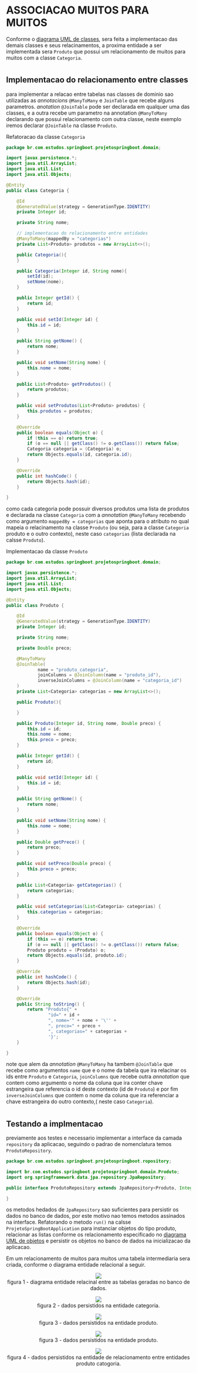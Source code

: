 # __ASSOCIACAO MUITOS PARA MUITOS__

Conforme o [diagrama UML de classes](../../ConteudoDoCurso/Secao2-ImplementacaoDoModeloConceitual/Diagrama/diagrama-de-classes.png), sera feita a implementacao das demais classes e seus relacinamentos, a proxima entidade a ser implementada sera `Produto` que possui um relacionamento de muitos para muitos com a classe `Categoria`. 

#
## Implementacao do relacionamento entre classes

para implementar a relacao entre tabelas nas classes de dominio sao utilizadas as _annotacions_ `@ManyToMany` e `JoinTable` que recebe alguns parametros. _anotation_ `@JoinTable` pode ser declarada em qualquer uma das classes, e a outra recebe um parametro na annotation `@ManyToMany` declarando que possui relacionamento com outra classe, neste exemplo iremos declarar `@JoinTable` na classe `Produto`.

Refatoracao da classe `Categoria`

```java
package br.com.estudos.springboot.projetospringboot.domain;

import javax.persistence.*;
import java.util.ArrayList;
import java.util.List;
import java.util.Objects;

@Entity
public class Categoria {

    @Id
    @GeneratedValue(strategy = GenerationType.IDENTITY)
    private Integer id;

    private String nome;

    // implementacao do relacionamento entre entidades
    @ManyToMany(mappedBy = "categorias")
    private List<Produto> produtos = new ArrayList<>();

    public Categoria(){
    }

    public Categoria(Integer id, String nome){
        setId(id);
        setNome(nome);
    }

    public Integer getId() {
        return id;
    }

    public void setId(Integer id) {
        this.id = id;
    }

    public String getNome() {
        return nome;
    }

    public void setNome(String nome) {
        this.nome = nome;
    }

    public List<Produto> getProdutos() {
        return produtos;
    }

    public void setProdutos(List<Produto> produtos) {
        this.produtos = produtos;
    }

    @Override
    public boolean equals(Object o) {
        if (this == o) return true;
        if (o == null || getClass() != o.getClass()) return false;
        Categoria categoria = (Categoria) o;
        return Objects.equals(id, categoria.id);
    }

    @Override
    public int hashCode() {
        return Objects.hash(id);
    }

}
```
como cada categoria pode possuir diversos produtos uma lista de produtos e declarada na classe `Categoria` com a _annotation_ `@ManyToMany` recebendo como argumento `mappedBy = categorias` que aponta para o atributo no qual mapeia o relacinamento na classe `Produto` (ou seja, para a classe `Categoria` produto e o outro contexto), neste caso `categorias` (lista declarada na calsse `Produto`).

Implementacao da classe `Produto`

```java
package br.com.estudos.springboot.projetospringboot.domain;

import javax.persistence.*;
import java.util.ArrayList;
import java.util.List;
import java.util.Objects;

@Entity
public class Produto {

    @Id
    @GeneratedValue(strategy = GenerationType.IDENTITY)
    private Integer id;

    private String nome;

    private Double preco;

    @ManyToMany
    @JoinTable(
            name = "produto_categoria",
            joinColumns = @JoinColumn(name = "produto_id"),
            inverseJoinColumns = @JoinColumn(name = "categoria_id")
    )
    private List<Categoria> categorias = new ArrayList<>();

    public Produto(){

    }

    public Produto(Integer id, String nome, Double preco) {
        this.id = id;
        this.nome = nome;
        this.preco = preco;
    }

    public Integer getId() {
        return id;
    }

    public void setId(Integer id) {
        this.id = id;
    }

    public String getNome() {
        return nome;
    }

    public void setNome(String nome) {
        this.nome = nome;
    }

    public Double getPreco() {
        return preco;
    }

    public void setPreco(Double preco) {
        this.preco = preco;
    }

    public List<Categoria> getCategorias() {
        return categorias;
    }

    public void setCategorias(List<Categoria> categorias) {
        this.categorias = categorias;
    }

    @Override
    public boolean equals(Object o) {
        if (this == o) return true;
        if (o == null || getClass() != o.getClass()) return false;
        Produto produto = (Produto) o;
        return Objects.equals(id, produto.id);
    }

    @Override
    public int hashCode() {
        return Objects.hash(id);
    }

    @Override
    public String toString() {
        return "Produto{" +
                "id=" + id +
                ", nome='" + nome + '\'' +
                ", preco=" + preco +
                ", categorias=" + categorias +
                '}';
    }

}
```

note que alem da _annotation_ `@ManyToMany` ha tambem `@JoinTable` que recebe como argumentos `name` que e o nome da tabela que ira relacinar os ids entre `Produto` e `Categoria`, `joinColumns` que recebe outra _annotation_ que contem como argumento o nome da coluna que ira conter chave estrangeira que referencia o id deste contexto (id de `Produto`) e por fim `inverseJoinColumns` que contem o nome da coluna que ira referenciar a chave estrangeira do outro contexto,( neste caso `Categoria`).

#
## Testando a implmentacao

previamente aos testes e necessario implementar a interface da camada `repository` da aplicacao, seguindo o padrao de nomenclatura temos `ProdutoRepository`.

```java
package br.com.estudos.springboot.projetospringboot.ropository;

import br.com.estudos.springboot.projetospringboot.domain.Produto;
import org.springframework.data.jpa.repository.JpaRepository;

public interface ProdutoRepository extends JpaRepository<Produto, Integer> {

}
```
os metodos hedados de `JpaRepository` sao suficientes para persistir os dados no banco de dados, por este motivo nao temos metodos assinados na interface. Refatorando o metodo `run()` na calsse `ProjetoSpringBootApplication` para instanciar objetos do tipo produto, relacionar as listas conforme os relacionamento especificado no [diagrama UML de objetos](../../ConteudoDoCurso/Secao2-ImplementacaoDoModeloConceitual/Diagrama/diagrama-de-objetos.png) e persistir os objetos no banco de dados na inicializacao da aplicacao.

Em um relacionamento de muitos para muitos uma tabela intermediaria sera criada, conforme o diagrama entidade relacional a seguir.

<p align="center">
    <img src="img/diagrama-er-produto-categoria.png"><br>
    figura 1 - diagrama entidade relacinal entre as tabelas geradas no banco de dados.
</p>

<p align="center">
    <img src="img/dados-persistidos-na-entidade-categoria.png"><br>
    figura 2 - dados persistidos na entidade categoria.
</p>


<p align="center">
    <img src="img/dados-persistidos-na-entidade-produto.png"><br>
    figura 3 - dados persistidos na entidade produto.
</p>

<p align="center">
    <img src="img/dados-persistidos-na-entidade-produto.png"><br>
    figura 3 - dados persistidos na entidade produto.
</p>

<p align="center">
    <img src="img/dados-persistidos-na-entidade-de-relacionamento-entre-entidades-produto-catogoria.png"><br>
    figura 4 - dados persistidos na entidade de relacionamento entre entidades produto catogoria.
</p>






